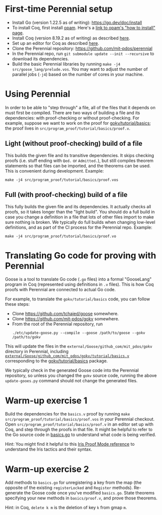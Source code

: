 # First-time Perennial setup
* Install Go (version 1.22.5 as of writing): https://go.dev/doc/install
* To install Coq, first install [opam](https://opam.ocaml.org/).  Here's a [link
  to opam's "how to install" page](https://opam.ocaml.org/doc/Install.html).
* Install Coq (version 8.19.2 as of writing) as described [here](https://coq.inria.fr/opam-using.html).
* Set up an editor for Coq as described [here](https://coq.inria.fr/user-interfaces.html).
* Clone the Perennial repository: https://github.com/mit-pdos/perennial
* In the Perennial repo, run `git submodule update --init --recursive` to
  download its dependencies.
* Build the basic Perennial libraries by running `make -j4 src/goose_lang/prelude.vos`.
  You may want to adjust the number of parallel jobs (`-j4`) based on
  the number of cores in your machine.

# Using Perennial
In order to be able to "step through" a file, all of the files that it depends
on must first be compiled. There are two ways of building a file and its
dependencies: with proof-checking or without proof-checking.  For example,
suppose we want to work on the proof for
[gokv/tutorial/basics](https://github.com/mit-pdos/gokv/blob/main/tutorial/basics/basics.go);
the proof lives in `src/program_proof/tutorial/basics/proof.v`.

## Light (without proof-checking) build of a file
This builds the given file and its transitive dependencies.  It skips checking
proofs (i.e. stuff ending with `Qed.` or `Admitted.`), but still compiles
theorem statements so that files can be imported, and the theorems can be used.
This is convenient during development.
Example:
```
make -j4 src/program_proof/tutorial/basics/proof.vos
```

## Full (with proof-checking) build of a file
This fully builds the given file and its dependencies. It actually checks all
proofs, so it takes longer than the "light build". You should do a full build in
case you change a definition in a file that lots of other files import to make
sure nothing is broken. We typically do full builds when changing low-level
definitions, and as part of the CI process for the Perennial repo.
Example:
```
make -j4 src/program_proof/tutorial/basics/proof.vo
```

# Translating Go code for proving with Perennial

Goose is a tool to translate Go code (`.go` files) into a formal "GooseLang"
program in Coq (represented using definitions in `.v` files). This is how
Coq proofs with Perennial are connected to actual Go code.

For example, to translate the `gokv/tutorial/basics` code, you can follow
these steps:

- Clone https://github.com/tchajed/goose somewhere.
- Clone https://github.com/mit-pdos/gokv somewhere.
- From the root of the Perennial repository, run
  ```
  ./etc/update-goose.py --compile --goose /path/to/goose --gokv /path/to/gokv
  ```

This will update the files in the `external/Goose/github_com/mit_pdos/gokv`
directory in Perennial, including
[`external/Goose/github_com/mit_pdos/gokv/tutorial/basics.v`](https://github.com/mit-pdos/perennial/blob/master/external/Goose/github_com/mit_pdos/gokv/tutorial/basics.v) corresponding to the [gokv/tutorial/basics](https://github.com/mit-pdos/gokv/blob/main/tutorial/basics/basics.go) package.

We typically check in the generated Goose code into the Perennial
repository, so unless you changed the `gokv` source code, running the
above `update-gooes.py` command should not change the generated files.

# Warm-up exercise 1

Build the dependencies for the `basics.v` proof by running `make
src/program_proof/tutorial/basics/proof.vos` in your Perennial
checkout.  Open `src/program_proof/tutorial/basics/proof.v`
in an editor set up with Coq, and step through the proofs in
that file.  It might be helpful to refer to the Go source code in
[basics.go](https://github.com/mit-pdos/gokv/blob/main/tutorial/basics/basics.go)
to understand what code is being verified.

Hint: You might find it helpful to this [Iris Proof Mode
reference](https://gitlab.mpi-sws.org/iris/iris/-/blob/master/docs/proof_mode.md)
to understand the Iris tactics and their syntax.

# Warm-up exercise 2

Add methods to `basics.go` for unregistering a key from the map (the
opposite of the existing `registerLocked` and `Register` methods).
Re-generate the Goose code once you've modified `basics.go`.  State
theorems specifying your new methods in `basics/proof.v`, and prove
those theorems.

Hint: in Coq, `delete k m` is the deletion of key `k` from gmap `m`.
